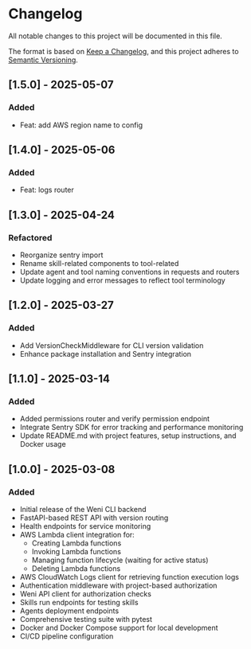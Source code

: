 # Changelog

All notable changes to this project will be documented in this file.

The format is based on [Keep a Changelog](https://keepachangelog.com/en/1.0.0/),
and this project adheres to [Semantic Versioning](https://semver.org/spec/v2.0.0.html).

## [1.5.0] - 2025-05-07

### Added
- Feat: add AWS region name to config

## [1.4.0] - 2025-05-06

### Added
- Feat: logs router 

## [1.3.0] - 2025-04-24

### Refactored
- Reorganize sentry import
- Rename skill-related components to tool-related
- Update agent and tool naming conventions in requests and routers
- Update logging and error messages to reflect tool terminology 

## [1.2.0] - 2025-03-27

### Added
- Add VersionCheckMiddleware for CLI version validation
- Enhance package installation and Sentry integration

## [1.1.0] - 2025-03-14

### Added

- Added permissions router and verify permission endpoint 
- Integrate Sentry SDK for error tracking and performance monitoring
- Update README.md with project features, setup instructions, and Docker usage

## [1.0.0] - 2025-03-08

### Added

- Initial release of the Weni CLI backend
- FastAPI-based REST API with version routing
- Health endpoints for service monitoring
- AWS Lambda client integration for:
  - Creating Lambda functions
  - Invoking Lambda functions
  - Managing function lifecycle (waiting for active status)
  - Deleting Lambda functions
- AWS CloudWatch Logs client for retrieving function execution logs
- Authentication middleware with project-based authorization
- Weni API client for authorization checks
- Skills run endpoints for testing skills
- Agents deployment endpoints
- Comprehensive testing suite with pytest
- Docker and Docker Compose support for local development
- CI/CD pipeline configuration
